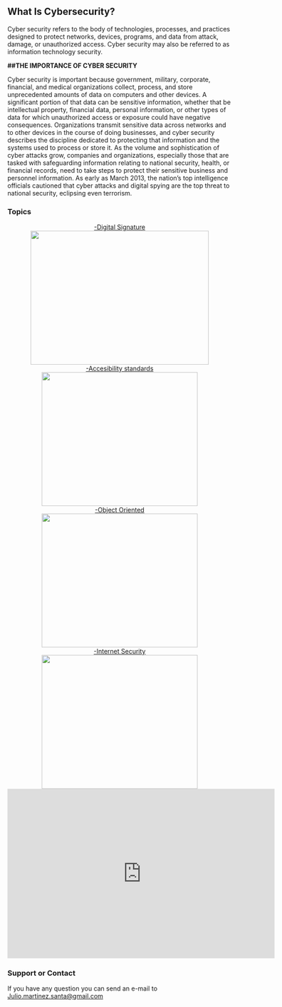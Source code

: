 ## What Is Cybersecurity?

Cyber security refers to the body of technologies, processes, and practices designed to protect networks, devices, programs, and data from attack, damage, or unauthorized access. Cyber security may also be referred to as information technology security.

 <strong>##THE IMPORTANCE OF CYBER SECURITY </strong>

Cyber security is important because government, military, corporate, financial, and medical organizations collect, process, and store unprecedented amounts of data on computers and other devices. A significant portion of that data can be sensitive information, whether that be intellectual property, financial data, personal information, or other types of data for which unauthorized access or exposure could have negative consequences. Organizations transmit sensitive data across networks and to other devices in the course of doing businesses, and cyber security describes the discipline dedicated to protecting that information and the systems used to process or store it. As the volume and sophistication of cyber attacks grow, companies and organizations, especially those that are tasked with safeguarding information relating to national security, health, or financial records, need to take steps to protect their sensitive business and personnel information. As early as March 2013, the nation’s top intelligence officials cautioned that cyber attacks and digital spying are the top threat to national security, eclipsing even terrorism.

### Topics
  <center> <a href ="general.html"> -Digital Signature </a>  </center>
 
 <center> <img src="https://blog.signaturit.com/hubfs/19-jun-18-twitter-blog-eng.png" width="400" height="300">  </center>




<center> <a href="accesibility.html"> -Accesibility standards </a>  </center>



<center> <img src="https://internetdevels.com/sites/default/files/public/blog_preview/web_accessibility_standards_in_drupal8.jpg" width="350" height="300">  </center>

<center> <a href="object.html">-Object Oriented </a>  </center>


<center> <img src="https://images-na.ssl-images-amazon.com/images/I/41mtTiAs8fL._SX384_BO1,204,203,200_.jpg" width="350" height="300">  </center>


<center> <a href="internet.html">-Internet Security </a>  </center>


<center> <img src="https://antivirus.comodo.com/blog/wp-content/uploads/2019/03/why-internet-security.png" width="350" height="300"> </center>











 <center> <iframe width="600" height="380" src="https://www.youtube.com/embed/inWWhr5tnEA" title="YouTube video player" frameborder="0" allow="accelerometer; autoplay; clipboard-write; encrypted-media; gyroscope; picture-in-picture" allowfullscreen></iframe> </center>
 
 
 








### Support or Contact

If you have any question you can send an e-mail to Julio.martinez.santa@gmail.com
